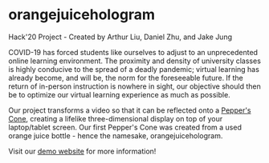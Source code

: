 # orangejuicehologram
Hack'20 Project - Created by Arthur Liu, Daniel Zhu, and Jake Jung

COVID-19 has forced students like ourselves to adjust to an unprecedented online learning environment. The proximity and density of university classes is highly conducive to the spread of a deadly pandemic; virtual learning has already become, and will be, the norm for the foreseeable future. If the return of in-person instruction is nowhere in sight, our objective should then be to optimize our virtual learning experience as much as possible.

Our project transforms a video so that it can be reflected onto a [Pepper's Cone](https://en.wikipedia.org/wiki/Pepper%27s_ghost), creating a lifelike three-dimensional display on top of your laptop/tablet screen. Our first Pepper's Cone was created from a used orange juice bottle - hence the namesake, orangejuicehologram.

Visit our [demo website](https://orangejuicehologram.wl.r.appspot.com/) for more information!